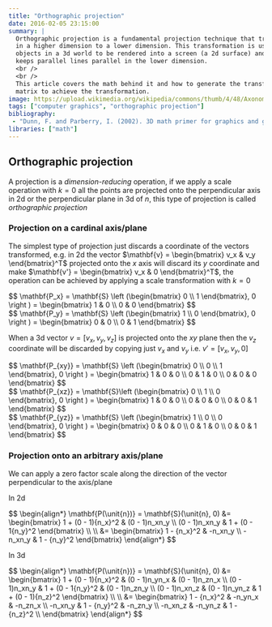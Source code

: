 ```yaml
---
title: "Orthographic projection"
date: 2016-02-05 23:15:00
summary: |
  Orthographic projection is a fundamental projection technique that transforms objects
  in a higher dimension to a lower dimension. This transformation is usually used for
  objects in a 3d world to be rendered into a screen (a 2d surface) and in the process
  keeps parallel lines parallel in the lower dimension.
  <br />
  <br />
  This article covers the math behind it and how to generate the transformation
  matrix to achieve the transformation.
image: https://upload.wikimedia.org/wikipedia/commons/thumb/4/48/Axonometric_projection.svg/800px-Axonometric_projection.svg.png
tags: ["computer graphics", "orthographic projection"]
bibliography:
 - "Dunn, F. and Parberry, I. (2002). 3D math primer for graphics and game development. Plano, Tex.: Wordware Pub."
libraries: ["math"]
---
```


## Orthographic projection

A projection is a *dimension-reducing* operation, if we apply a scale operation with $k = 0$ all the points are projected onto the perpendicular axis in 2d or the perpendicular plane in 3d of $\unit{n}$, this type of projection is called *orthographic projection*

### Projection on a cardinal axis/plane

The simplest type of projection just discards a coordinate of the vectors transformed, e.g. in 2d the vector $\mathbf{v} = \begin{bmatrix} v_x & v_y \end{bmatrix}^T$ projected onto the $x$ axis will discard its $y$ coordinate and make $\mathbf{v'} = \begin{bmatrix} v_x & 0 \end{bmatrix}^T$, the operation can be achieved by applying a scale transformation with $k = 0$

<div>$$
\mathbf{P_x} = \mathbf{S} \left (\begin{bmatrix}
0 \\ 1
\end{bmatrix}, 0 \right ) = \begin{bmatrix}
1 & 0 \\
0 & 0
\end{bmatrix}
$$</div>

<div>$$
\mathbf{P_y} = \mathbf{S} \left (\begin{bmatrix}
1 \\ 0
\end{bmatrix}, 0 \right ) = \begin{bmatrix}
0 & 0 \\
0 & 1
\end{bmatrix}
$$</div>

When a 3d vector $v = [v_x, v_y, v_z]$ is projected onto the $xy$ plane then the $v_z$ coordinate will be discarded by copying just $v_x$ and $v_y$ i.e. $v' = [v_x, v_y, 0]$

<div>$$
\mathbf{P_{xy}} = \mathbf{S} \left (\begin{bmatrix}
0 \\ 0 \\ 1
\end{bmatrix}, 0 \right ) = \begin{bmatrix}
1 & 0 & 0 \\
0 & 1 & 0 \\
0 & 0 & 0
\end{bmatrix}
$$</div>

<div>$$
\mathbf{P_{xz}} = \mathbf{S}\left (\begin{bmatrix}
0 \\ 1 \\ 0
\end{bmatrix}, 0 \right ) = \begin{bmatrix}
1 & 0 & 0 \\
0 & 0 & 0 \\
0 & 0 & 1
\end{bmatrix}
$$</div>

<div>$$
\mathbf{P_{yz}} = \mathbf{S} \left (\begin{bmatrix}
1 \\ 0 \\ 0
\end{bmatrix}, 0 \right ) = \begin{bmatrix}
0 & 0 & 0 \\
0 & 1 & 0 \\
0 & 0 & 1
\end{bmatrix}
$$</div>

### Projection onto an arbitrary axis/plane

We can apply a zero factor scale along the direction of the vector perpendicular to the axis/plane

In 2d

<div>$$
\begin{align*}
\mathbf{P(\unit{n})} = \mathbf{S}(\unit{n}, 0) &= \begin{bmatrix}
1 + (0 - 1){n_x}^2 & (0 - 1)n_xn_y \\
(0 - 1)n_xn_y & 1 + (0 - 1{n_y}^2
\end{bmatrix} \\
\\
&= \begin{bmatrix}
1 - {n_x}^2 & -n_xn_y \\
-n_xn_y & 1 - {n_y}^2
\end{bmatrix}
\end{align*}
$$</div>

In 3d

<div>$$
\begin{align*}
\mathbf{P(\unit{n})} = \mathbf{S}(\unit{n}, 0) &= \begin{bmatrix}
1 + (0 - 1){n_x}^2 & (0 - 1)n_yn_x & (0 - 1)n_zn_x \\
(0 - 1)n_xn_y & 1 + (0 - 1{n_y}^2 & (0 - 1)n_zn_y \\
(0 - 1)n_xn_z & (0 - 1)n_yn_z & 1 + (0 - 1){n_z}^2
\end{bmatrix} \\
\\
&= \begin{bmatrix}
1 - {n_x}^2 & -n_yn_x & -n_zn_x \\
-n_xn_y & 1 - {n_y}^2 & -n_zn_y \\
-n_xn_z & -n_yn_z & 1 - {n_z}^2 \\
\end{bmatrix}
\end{align*}
$$</div>
